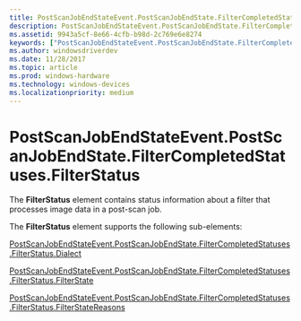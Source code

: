 ```yaml
---
title: PostScanJobEndStateEvent.PostScanJobEndState.FilterCompletedStatuses.FilterStatus
description: PostScanJobEndStateEvent.PostScanJobEndState.FilterCompletedStatuses.FilterStatus
ms.assetid: 9943a5cf-8e66-4cfb-b98d-2c769e6e8274
keywords: ["PostScanJobEndStateEvent.PostScanJobEndState.FilterCompletedStatuses.FilterStatus"]
ms.author: windowsdriverdev
ms.date: 11/28/2017
ms.topic: article
ms.prod: windows-hardware
ms.technology: windows-devices
ms.localizationpriority: medium
---
```


# PostScanJobEndStateEvent.PostScanJobEndState.FilterCompletedStatuses.FilterStatus


The **FilterStatus** element contains status information about a filter that processes image data in a post-scan job.

The **FilterStatus** element supports the following sub-elements:

[PostScanJobEndStateEvent.PostScanJobEndState.FilterCompletedStatuses.FilterStatus.Dialect](postscanjobendstateevent-postscanjobendstate-filtercompletedstatuses-f.md)

[PostScanJobEndStateEvent.PostScanJobEndState.FilterCompletedStatuses.FilterStatus.FilterState](postscanjobendstateevent-postscanjobendstate-filtercompletedstatuses-f5.md)

[PostScanJobEndStateEvent.PostScanJobEndState.FilterCompletedStatuses.FilterStatus.FilterStateReasons](postscanjobendstateevent-postscanjobendstate-filtercompletedstatuses-f4.md)

 

 





